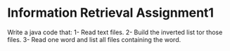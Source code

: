 # Information Retrieval Assignment1

Write a java code that:
1- Read text files.
2- Build the inverted list tor those files.
3- Read one word and list all files containing the word.
